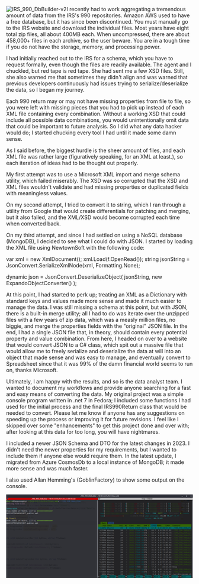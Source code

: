 ![IRS_990_DbBuilder-v2](https://github.com/kevinbburns/IRS990Converter/assets/825269/f53609e9-576c-471b-aaee-08acead36225)I recently had to work aggregating a tremendous amount of data from the IRS's 990 repositories. Amazon AWS used to have a free database, but it has since been discontinued. You must manually go to the IRS website and download the individual files. Most years have eight total zip files, all about 400MB each. When uncompressed, there are about 458,000+ files in each archive, so the user beware. You are in a tough time if you do not have the storage, memory, and processing power.

I had initially reached out to the IRS for a schema, which you have to request formally, even though the files are readily available. The agent and I chuckled, but red tape is red tape. She had sent me a few XSD files. Still, she also warned me that sometimes they didn't align and was warned that previous developers continuously had issues trying to serialize/deserialize the data, so I began my journey.

Each 990 return may or may not have missing properties from file to file, so you were left with missing pieces that you had to pick up instead of each XML file containing every combination. Without a working XSD that could include all possible data combinations, you would unintentionally omit data that could be important to future analysis. So I did what any data hacker would do; I started chucking every tool I had until it made some damn sense.

As I said before, the biggest hurdle is the sheer amount of files, and each XML file was rather large (figuratively speaking, for an XML at least.), so each iteration of ideas had to be thought out properly.

 My first attempt was to use a Microsoft XML import and merge schema utility, which failed miserably. The XSD was so corrupted that the XSD and XML files wouldn't validate and had missing properties or duplicated fields with meaningless values. 

On my second attempt, I tried to convert it to string, which I ran through a utility from Google that would create differentials for patching and merging, but it also failed, and the XML/XSD would become corrupted each time when converted back. 

On my third attempt, and since I had settled on using a NoSQL database (MongoDB), I decided to see what I could do with JSON. I started by loading the XML file using NewtownSoft with the following code:

var xml = new XmlDocument();
xml.Load(f.OpenRead());
string jsonString = JsonConvert.SerializeXmlNode(xml, Formatting.None);

dynamic json =
    JsonConvert.DeserializeObject<ExpandoObject>(
        jsonString,
        new ExpandoObjectConverter()
    );

At this point, I had started to perk up; treating an XML as a Dictionary with standard keys and values made more sense and made it much easier to manage the data. I was still missing a schema at this point, but with JSON, there is a built-in merge utility; all I had to do was iterate over the unzipped files with a few years of zip data, which was a measly million files, no biggie, and merge the properties fields with the "original" JSON file. In the end, I had a single JSON file that, in theory, should contain every potential property and value combination. From here, I headed on over to a website that would convert JSON to a C# class, which spit out a massive file that would allow me to freely serialize and deserialize the data at will into an object that made sense and was easy to manage, and eventually convert to Spreadsheet since that it was 99% of the damn financial world seems to run on, thanks Microsoft. 

Ultimately, I am happy with the results, and so is the data analyst team. I wanted to document my workflows and provide anyone searching for a fast and easy means of converting the data. My original project was a simple console program written in .net 7 in Fedora; I included some functions I had used for the initial process and the final IRS990Return class that would be needed to convert. Please let me know if anyone has any suggestions on speeding up the process or improving it for future revisions. I feel like I skipped over some "enhancements" to get this project done and over with; after looking at this data for too long, you will have nightmares.


I included a newer JSON Schema and DTO for the latest changes in 2023. I didn't need the newer properties for my requirements, but I wanted to include them if anyone else would require them. In the latest update, I migrated from Azure CosmosDb to a local instance of MongoDB; it made more sense and was much faster.

I also used Allan Hemming's (GoblinFactory) to show some output on the console.


![Konsole](IRS_990_DbBuilder-v2.png) 




